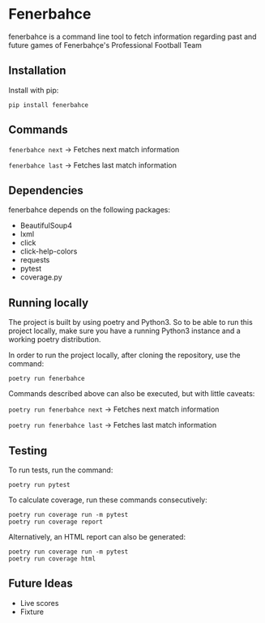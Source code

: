 # Fenerbahce

fenerbahce is a command line tool to fetch information regarding past and future games of Fenerbahçe's Professional Football Team


## Installation

Install with pip:

```pip install fenerbahce```


## Commands

`fenerbahce next` -> Fetches next match information

`fenerbahce last` -> Fetches last match information

## Dependencies

fenerbahce depends on the following packages:

- BeautifulSoup4
- lxml
- click
- click-help-colors
- requests
- pytest
- coverage.py

## Running locally

The project is built by using poetry and Python3. So to be able to run this project locally, make sure you have a running Python3 instance and a working poetry distribution.

In order to run the project locally, after cloning the repository, use the command:

```
poetry run fenerbahce
```

Commands described above can also be executed, but with little caveats:

`poetry run fenerbahce next` -> Fetches next match information

`poetry run fenerbahce last` -> Fetches last match information

## Testing

To run tests, run the command:
```
poetry run pytest
```

To calculate coverage, run these commands consecutively:
```
poetry run coverage run -m pytest
poetry run coverage report
```

Alternatively, an HTML report can also be generated:
```
poetry run coverage run -m pytest
poetry run coverage html
```

## Future Ideas

- Live scores
- Fixture